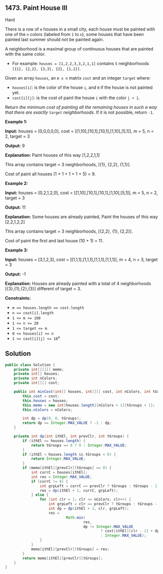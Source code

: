 ## 1473\. Paint House III

Hard

There is a row of `m` houses in a small city, each house must be painted with one of the `n` colors (labeled from `1` to `n`), some houses that have been painted last summer should not be painted again.

A neighborhood is a maximal group of continuous houses that are painted with the same color.

*   For example: `houses = [1,2,2,3,3,2,1,1]` contains `5` neighborhoods `[{1}, {2,2}, {3,3}, {2}, {1,1}]`.

Given an array `houses`, an `m x n` matrix `cost` and an integer `target` where:

*   `houses[i]`: is the color of the house `i`, and `0` if the house is not painted yet.
*   `cost[i][j]`: is the cost of paint the house `i` with the color `j + 1`.

Return _the minimum cost of painting all the remaining houses in such a way that there are exactly_ `target` _neighborhoods_. If it is not possible, return `-1`.

**Example 1:**

**Input:** houses = [0,0,0,0,0], cost = \[\[1,10],[10,1],[10,1],[1,10],[5,1]], m = 5, n = 2, target = 3

**Output:** 9

**Explanation:** Paint houses of this way [1,2,2,1,1] 

This array contains target = 3 neighborhoods, [{1}, {2,2}, {1,1}]. 

Cost of paint all houses (1 + 1 + 1 + 1 + 5) = 9.

**Example 2:**

**Input:** houses = [0,2,1,2,0], cost = \[\[1,10],[10,1],[10,1],[1,10],[5,1]], m = 5, n = 2, target = 3

**Output:** 11

**Explanation:** Some houses are already painted, Paint the houses of this way [2,2,1,2,2] 

This array contains target = 3 neighborhoods, [{2,2}, {1}, {2,2}].

Cost of paint the first and last house (10 + 1) = 11.

**Example 3:**

**Input:** houses = [3,1,2,3], cost = \[\[1,1,1],[1,1,1],[1,1,1],[1,1,1]], m = 4, n = 3, target = 3

**Output:** -1

**Explanation:** Houses are already painted with a total of 4 neighborhoods [{3},{1},{2},{3}] different of target = 3.

**Constraints:**

*   `m == houses.length == cost.length`
*   `n == cost[i].length`
*   `1 <= m <= 100`
*   `1 <= n <= 20`
*   `1 <= target <= m`
*   `0 <= houses[i] <= n`
*   <code>1 <= cost[i][j] <= 10<sup>4</sup></code>

## Solution

```java
public class Solution {
    private int[][][] memo;
    private int[] houses;
    private int nColors;
    private int[][] cost;

    public int minCost(int[] houses, int[][] cost, int nColors, int tGroups) {
        this.cost = cost;
        this.houses = houses;
        this.memo = new int[houses.length][nColors + 1][tGroups + 1];
        this.nColors = nColors;

        int dp = dp(0, 0, tGroups);
        return dp == Integer.MAX_VALUE ? -1 : dp;
    }

    private int dp(int ithEl, int prevClr, int tGroups) {
        if (ithEl == houses.length) {
            return tGroups == 0 ? 0 : Integer.MAX_VALUE;
        }
        if (ithEl < houses.length && tGroups < 0) {
            return Integer.MAX_VALUE;
        }
        if (memo[ithEl][prevClr][tGroups] == 0) {
            int currC = houses[ithEl];
            int res = Integer.MAX_VALUE;
            if (currC != 0) {
                int grpLeft = currC == prevClr ? tGroups : tGroups - 1;
                res = dp(ithEl + 1, currC, grpLeft);
            } else {
                for (int clr = 1; clr <= nColors; clr++) {
                    int grpLeft = clr == prevClr ? tGroups : tGroups - 1;
                    int dp = dp(ithEl + 1, clr, grpLeft);
                    res =
                            Math.min(
                                    res,
                                    dp != Integer.MAX_VALUE
                                            ? cost[ithEl][clr - 1] + dp
                                            : Integer.MAX_VALUE);
                }
            }
            memo[ithEl][prevClr][tGroups] = res;
        }
        return memo[ithEl][prevClr][tGroups];
    }
}
```